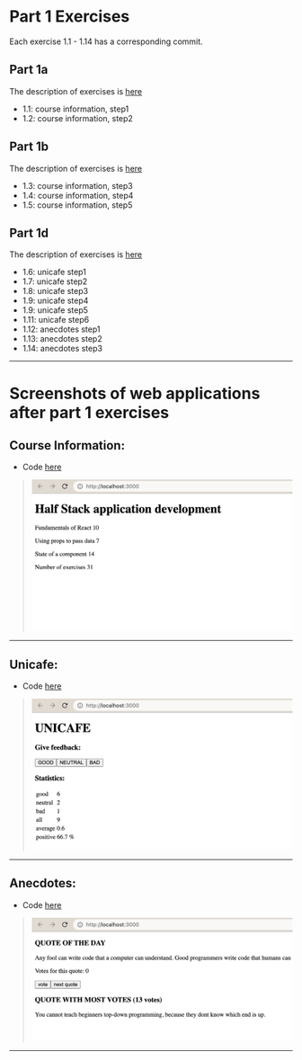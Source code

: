 # Part 1 Exercises

Each exercise 1.1 - 1.14 has a corresponding commit.

## Part 1a
The description of exercises is [here](https://fullstackopen.com/en/part1/introduction_to_react#exercises-1-1-1-2)
* 1.1: course information, step1
* 1.2: course information, step2

## Part 1b
The description of exercises is [here](https://fullstackopen.com/en/part1/java_script#exercises-1-3-1-5)
* 1.3: course information, step3
* 1.4: course information, step4
* 1.5: course information, step5

## Part 1d
The description of exercises is [here](https://fullstackopen.com/en/part1/a_more_complex_state_debugging_react_apps#exercises-1-6-1-14)
* 1.6: unicafe step1
* 1.7: unicafe step2
* 1.8: unicafe step3
* 1.9: unicafe step4
* 1.9: unicafe step5
* 1.11: unicafe step6
* 1.12: anecdotes step1
* 1.13: anecdotes step2
* 1.14: anecdotes step3

***

# Screenshots of web applications after part 1 exercises

## Course Information:

* Code [here](/fso22-part-01/course-information)
> ![Screenshot of Course Information app after part 1 exercises](/fso22-screenshots/fso22-part-01-screenshot-1.png)

***

## Unicafe:

* Code [here](/fso22-part-01/unicafe)
> ![Screenshot of Unicafe app after part 1 exercises](/fso22-screenshots/fso22-part-01-screenshot-2.png)

***

## Anecdotes:

* Code [here](/fso22-part-01/anecdotes)

> ![Screenshot of Anecdotes app after part 1 exercises](/fso22-screenshots/fso22-part-01-screenshot-3.png)

***

